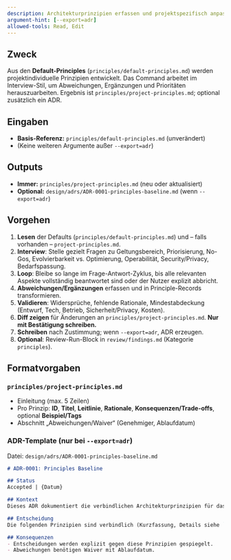 ```yaml
---
description: Architekturprinzipien erfassen und projektspezifisch anpassen
argument-hint: [--export=adr]
allowed-tools: Read, Edit
---
```


## Zweck
Aus den **Default-Principles** (`principles/default-principles.md`) werden projektindividuelle Prinzipien entwickelt. Das Command arbeitet im Interview-Stil, um Abweichungen, Ergänzungen und Prioritäten herauszuarbeiten. Ergebnis ist `principles/project-principles.md`; optional zusätzlich ein ADR.

## Eingaben
- **Basis-Referenz:** `principles/default-principles.md` (unverändert)
- (Keine weiteren Argumente außer `--export=adr`)

## Outputs
- **Immer:** `principles/project-principles.md` (neu oder aktualisiert)
- **Optional:** `design/adrs/ADR-0001-principles-baseline.md` (wenn `--export=adr`)

## Vorgehen
1) **Lesen** der Defaults (`principles/default-principles.md`) und – falls vorhanden – `project-principles.md`.
2) **Interview**: Stelle gezielt Fragen zu Geltungsbereich, Priorisierung, No-Gos, Evolvierbarkeit vs. Optimierung, Operabilität, Security/Privacy, Bedarfspassung.
3) **Loop**: Bleibe so lange im Frage-Antwort-Zyklus, bis alle relevanten Aspekte vollständig beantwortet sind oder der Nutzer explizit abbricht.
4) **Abweichungen/Ergänzungen** erfassen und in Principle-Records transformieren.
5) **Validieren**: Widersprüche, fehlende Rationale, Mindestabdeckung (Entwurf, Tech, Betrieb, Sicherheit/Privacy, Kosten).
6) **Diff zeigen** für Änderungen an `principles/project-principles.md`. **Nur mit Bestätigung schreiben.**
7) **Schreiben** nach Zustimmung; wenn `--export=adr`, ADR erzeugen.
8) **Optional**: Review-Run-Block in `review/findings.md` (Kategorie `principles`).

## Formatvorgaben
### `principles/project-principles.md`
- Einleitung (max. 5 Zeilen)
- Pro Prinzip: **ID**, **Titel**, **Leitlinie**, **Rationale**, **Konsequenzen/Trade-offs**, optional **Beispiel/Tags**
- Abschnitt „Abweichungen/Waiver“ (Genehmiger, Ablaufdatum)

### ADR-Template (nur bei `--export=adr`)
Datei: `design/adrs/ADR-0001-principles-baseline.md`
```md
# ADR-0001: Principles Baseline

## Status
Accepted | {Datum}

## Kontext
Dieses ADR dokumentiert die verbindlichen Architekturprinzipien für das Projekt. Grundlage war `principles/default-principles.md`.

## Entscheidung
Die folgenden Prinzipien sind verbindlich (Kurzfassung, Details siehe `principles/project-principles.md`).

## Konsequenzen
- Entscheidungen werden explizit gegen diese Prinzipien gespiegelt.
- Abweichungen benötigen Waiver mit Ablaufdatum.
